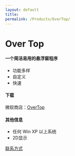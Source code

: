 ```yaml
---
layout: default
title: 
permalink: /Products/OverTop/
---
```

# Over Top
#### 一个简洁易用的悬浮窗程序
- 功能多样
- 自定义
- 快速

#### 下载
微软商店：[OverTop](https://apps.microsoft.com/store/detail/over-top/9NVZ2P0Q7KZS)

#### 其他信息
- 任何 Win XP 以上系统
- 2D显示

[联系方式](/about#联系方式)